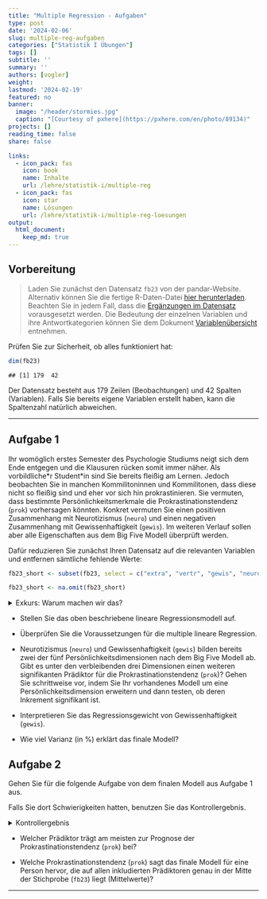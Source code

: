 ```yaml
---
title: "Multiple Regression - Aufgaben" 
type: post
date: '2024-02-06' 
slug: multiple-reg-aufgaben
categories: ["Statistik I Übungen"] 
tags: [] 
subtitle: ''
summary: '' 
authors: [vogler]
weight:
lastmod: '2024-02-19'
featured: no
banner:
  image: "/header/stormies.jpg"
  caption: "[Courtesy of pxhere](https://pxhere.com/en/photo/89134)"
projects: []
reading_time: false
share: false

links:
  - icon_pack: fas
    icon: book
    name: Inhalte
    url: /lehre/statistik-i/multiple-reg
  - icon_pack: fas
    icon: star
    name: Lösungen
    url: /lehre/statistik-i/multiple-reg-loesungen
output:
  html_document:
    keep_md: true
---
```



## Vorbereitung



> Laden Sie zunächst den Datensatz `fb23` von der pandar-Website. Alternativ können Sie die fertige R-Daten-Datei [<i class="fas fa-download"></i> hier herunterladen](/daten/fb23.rda). Beachten Sie in jedem Fall, dass die [Ergänzungen im Datensatz](/lehre/statistik-i/multiple-regression/#prep) vorausgesetzt werden. Die Bedeutung der einzelnen Variablen und ihre Antwortkategorien können Sie dem Dokument [Variablenübersicht](/lehre/statistik-i/variablen.pdf) entnehmen.

Prüfen Sie zur Sicherheit, ob alles funktioniert hat: 


```r
dim(fb23)
```

```
## [1] 179  42
```

Der Datensatz besteht aus 179 Zeilen (Beobachtungen) und 42 Spalten (Variablen). Falls Sie bereits eigene Variablen erstellt haben, kann die Spaltenzahl natürlich abweichen.


***

## Aufgabe 1

Ihr womöglich erstes Semester des Psychologie Studiums neigt sich dem Ende entgegen und die Klausuren rücken somit immer näher. Als vorbildliche\*r Student\*in sind Sie bereits fleißig am Lernen.
Jedoch beobachten Sie in manchen Kommilitoninnen und Kommilitonen, dass diese nicht so fleißig sind und eher vor sich hin prokrastinieren.
Sie vermuten, dass bestimmte Persönlichkeitsmerkmale die Prokrastinationstendenz (`prok`) vorhersagen könnten. Konkret vermuten Sie einen positiven Zusammenhang mit Neurotizismus (`neuro`) und einen negativen Zusammenhang mit Gewissenhaftigkeit (`gewis`). Im weiteren Verlauf sollen aber alle Eigenschaften aus dem Big Five Modell überprüft werden.

Dafür reduzieren Sie zunächst Ihren Datensatz auf die relevanten Variablen und entfernen sämtliche fehlende Werte:


```r
fb23_short <- subset(fb23, select = c("extra", "vertr", "gewis", "neuro", "offen", "prok"))

fb23_short <- na.omit(fb23_short)
```

<details>

<summary>Exkurs: Warum machen wir das?</summary>

Zum einen fällt es uns so leichter den Überblick über unsere Daten zu behalten.
Zum anderen ist uns bereits im Kapitel [Multiple Regression](/lehre/statistik-i/multiple-regression) eine Fehlermeldung bei der Verwendung des Befehls `anova()` in Kombination mit fehlenden Werten (`NA`) begegnet.
Da wir im Folgenden erneut mit den Big Five Variablen arbeiten, gehen wir dieser Fehlermeldung bereits im Vorhinein aus dem Weg.


```r
#Gibt es mindestens ein fehlenden Wert auf den 6 Variablen?
anyNA(fb23[, c("extra", "vertr", "gewis", "neuro", "offen", "prok")])
```

```
## [1] TRUE
```

```r
#Auf welcher Variable und wie viele NA's gibt es?
summary(fb23[, c("extra", "vertr", "gewis", "neuro", "offen", "prok")])
```

```
##      extra           vertr           gewis           neuro           offen           prok      
##  Min.   :1.000   Min.   :1.000   Min.   :1.500   Min.   :1.000   Min.   :1.50   Min.   :1.500  
##  1st Qu.:2.500   1st Qu.:3.000   1st Qu.:3.000   1st Qu.:2.500   1st Qu.:3.00   1st Qu.:2.200  
##  Median :3.000   Median :3.500   Median :3.500   Median :3.500   Median :4.00   Median :2.500  
##  Mean   :3.268   Mean   :3.463   Mean   :3.531   Mean   :3.355   Mean   :3.74   Mean   :2.545  
##  3rd Qu.:4.000   3rd Qu.:4.000   3rd Qu.:4.000   3rd Qu.:4.000   3rd Qu.:4.50   3rd Qu.:2.950  
##  Max.   :5.000   Max.   :5.000   Max.   :5.000   Max.   :5.000   Max.   :5.00   Max.   :3.800  
##                  NA's   :1
```

```r
#ein NA auf vertr
```

</details>

*   Stellen Sie das oben beschriebene lineare Regressionsmodell auf.

*   Überprüfen Sie die Voraussetzungen für die multiple lineare Regression.

*   Neurotizismus (`neuro`) und Gewissenhaftigkeit (`gewis`) bilden bereits zwei der fünf Persönlichkeitsdimensionen nach dem Big Five Modell ab. Gibt es unter den verbleibenden drei Dimensionen einen weiteren signifikanten Prädiktor für die Prokrastinationstendenz (`prok`)? Gehen Sie schrittweise vor, indem Sie Ihr vorhandenes Modell um eine Persönlichkeitsdimension erweitern und dann testen, ob deren Inkrement signifikant ist.

*   Interpretieren Sie das Regressionsgewicht von Gewissenhaftigkeit (`gewis`).

*   Wie viel Varianz (in %) erklärt das finale Modell?


## Aufgabe 2

Gehen Sie für die folgende Aufgabe von dem finalen Modell aus Aufgabe 1 aus.

Falls Sie dort Schwierigkeiten hatten, benutzen Sie das Kontrollergebnis.

<details>

<summary>Kontrollergebnis</summary>


```r
mod_final <- lm(prok ~ neuro + gewis + extra, data = fb23_short)
```

</details>

*   Welcher Prädiktor trägt am meisten zur Prognose der Prokrastinationstendenz (`prok`) bei?

*   Welche Prokrastinationstendenz (`prok`) sagt das finale Modell für eine Person hervor, die auf allen inkludierten Prädiktoren genau in der Mitte der Stichprobe (`fb23`) liegt (Mittelwerte)?


***



